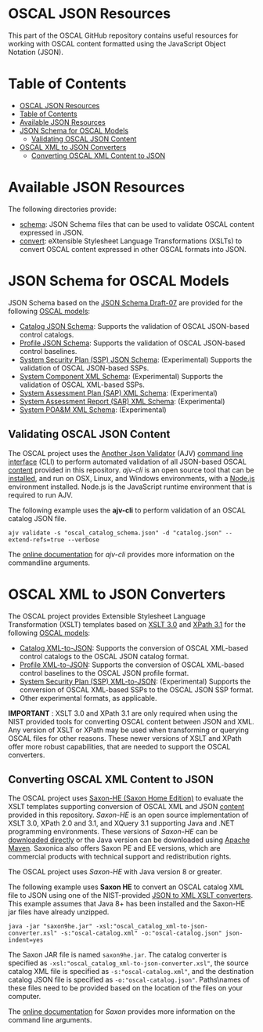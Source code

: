 # OSCAL JSON Resources

This part of the OSCAL GitHub repository contains useful resources for working with OSCAL content formatted using the JavaScript Object Notation (JSON).

# Table of Contents
<!-- TOC -->

- [OSCAL JSON Resources](#oscal-json-resources)
- [Table of Contents](#table-of-contents)
- [Available JSON Resources](#available-json-resources)
- [JSON Schema for OSCAL Models](#json-schema-for-oscal-models)
    - [Validating OSCAL JSON Content](#validating-oscal-json-content)
- [OSCAL XML to JSON Converters](#oscal-xml-to-json-converters)
    - [Converting OSCAL XML Content to JSON](#converting-oscal-xml-content-to-json)

<!-- /TOC -->

# Available JSON Resources

The following directories provide:

- [schema](schema): JSON Schema files that can be used to validate OSCAL content expressed in JSON.
- [convert](convert): eXtensible Stylesheet Language Transformations (XSLTs) to convert OSCAL content expressed in other OSCAL formats into JSON.

# JSON Schema for OSCAL Models

JSON Schema based on the [JSON Schema Draft-07](https://json-schema.org/specification.html) are provided for the following [OSCAL models](https://pages.nist.gov/OSCAL/documentation/schema/):

- [Catalog JSON Schema](schema/oscal_catalog_schema.json): Supports the validation of OSCAL JSON-based control catalogs.
- [Profile JSON Schema](schema/oscal_profile_schema.json): Supports the validation of OSCAL JSON-based control baselines.
- [System Security Plan (SSP) JSON Schema](schema/oscal_ssp_schema.json): (Experimental) Supports the validation of OSCAL JSON-based SSPs.
- [System Component XML Schema](schema/oscal_component_schema.xsd): (Experimental) Supports the validation of OSCAL XML-based SSPs.
- [System Assessment Plan (SAP) XML Schema](schema/oscal_assessment-plan_schema.xsd): (Experimental)
- [System Assessment Report (SAR) XML Schema](schema/oscal_assessment-results_schema.xsd): (Experimental)
- [System POA&M XML Schema](schema/oscal_poam_schema.xsd): (Experimental)

## Validating OSCAL JSON Content

The OSCAL project uses the [Another Json Validator](https://ajv.js.org/) (AJV) [command line interface](https://github.com/jessedc/ajv-cli) (CLI) to perform automated validation of all JSON-based OSCAL [content](../content) provided in this repository. *ajv-cli* is an open source tool that can be [installed](https://github.com/jessedc/ajv-cli#installation), and run on OSX, Linux, and Windows environments, with a [Node.js](https://nodejs.org/en/download/current/) environment installed. Node.js is the JavaScript runtime environment that is required to run AJV.

The following example uses the **ajv-cli** to perform validation of an OSCAL catalog JSON file.

```
ajv validate -s "oscal_catalog_schema.json" -d "catalog.json" --extend-refs=true --verbose
```

The [online documentation](https://github.com/jessedc/ajv-cli) for *ajv-cli* provides more information on the commandline arguments.

# OSCAL XML to JSON Converters

The OSCAL project provides Extensible Stylesheet Language Transformation (XSLT) templates based on [XSLT 3.0](https://www.w3.org/TR/xslt-30/) and [XPath 3.1](https://www.w3.org/TR/xpath-31/) for the following [OSCAL models](https://pages.nist.gov/OSCAL/documentation/schema/):

- [Catalog XML-to-JSON](convert/oscal_catalog_xml-to-json-converter.xsl): Supports the conversion of OSCAL XML-based control catalogs to the OSCAL JSON catalog format.
- [Profile XML-to-JSON](convert/oscal_profile_xml-to-json-converter.xsl): Supports the conversion of OSCAL XML-based control baselines to the OSCAL JSON profile format.
- [System Security Plan (SSP) XML-to-JSON](convert/oscal_ssp_xml-to-json-converter.xsl): (Experimental) Supports the conversion of OSCAL XML-based SSPs to the OSCAL JSON SSP format.
- Other experimental formats, as applicable.

**IMPORTANT** : XSLT 3.0 and XPath 3.1 are only required when using the NIST provided tools for converting OSCAL content between JSON and XML. Any version of XSLT or XPath may be used when transforming or querying OSCAL files for other reasons. These newer versions of XSLT and XPath offer more robust capabilities, that are needed to support the OSCAL converters.

## Converting OSCAL XML Content to JSON

The OSCAL project uses [Saxon-HE (Saxon Home Edition)](http://saxon.sourceforge.net/) to evaluate the XSLT templates supporting conversion of OSCAL XML and JSON [content](../content) provided in this repository. *Saxon-HE* is an open source implementation of XSLT 3.0, XPath 2.0 and 3.1, and XQuery 3.1 supporting Java and .NET programming environments. These versions of *Saxon-HE* can be [downloaded directly](http://saxon.sourceforge.net/#F9.9HE) or the Java version can be downloaded using [Apache Maven](https://mvnrepository.com/artifact/net.sf.saxon/Saxon-HE). Saxonica also offers Saxon PE and EE versions, which are commercial products with technical support and redistribution rights.

The OSCAL project uses *Saxon-HE* with Java version 8 or greater.

The following example uses **Saxon HE** to convert an OSCAL catalog XML file to JSON using one of the NIST-provided [JSON to XML XSLT converters](convert). This example assumes that Java 8+ has been installed and the Saxon-HE jar files have already unzipped.

```
java -jar "saxon9he.jar" -xsl:"oscal_catalog_xml-to-json-converter.xsl" -s:"oscal-catalog.xml" -o:"oscal-catalog.json" json-indent=yes
```

The Saxon JAR file is named ```saxon9he.jar```. The catalog converter is specified as ```-xsl:"oscal_catalog_xml-to-json-converter.xsl"```, the source catalog XML file is specified as ```-s:"oscal-catalog.xml"```, and the destination catalog JSON file is specified as ```-o:"oscal-catalog.json"```. Paths\names of these files need to be provided based on the location of the files on your computer.

The [online documentation](http://www.saxonica.com/documentation/#!using-xsl/commandline) for *Saxon* provides more information on the command line arguments.
